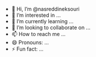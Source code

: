 - 👋 Hi, I’m @nasreddineksouri
- 👀 I’m interested in ...
- 🌱 I’m currently learning ...
- 💞️ I’m looking to collaborate on ...
- 📫 How to reach me ...
- 😄 Pronouns: ...
- ⚡ Fun fact: ...

<!---
nasreddineksouri/nasreddineksouri is a ✨ special ✨ repository because its `README.md` (this file) appears on your GitHub profile.
You can click the Preview link to take a look at your changes.
--->
